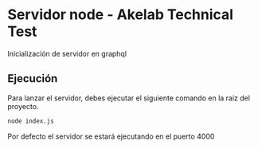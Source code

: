 # Servidor node - Akelab Technical Test

Inicialización de servidor en graphql

## Ejecución

Para lanzar el servidor, debes ejecutar el siguiente comando en la raíz del proyecto.

```bash
node index.js
```

Por defecto el servidor se estará ejecutando en el puerto 4000